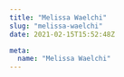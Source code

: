 ```yaml
---
title: "Melissa Waelchi"
slug: "melissa-waelchi"
date: 2021-02-15T15:52:48Z

meta:
  name: "Melissa Waelchi"
---
```


